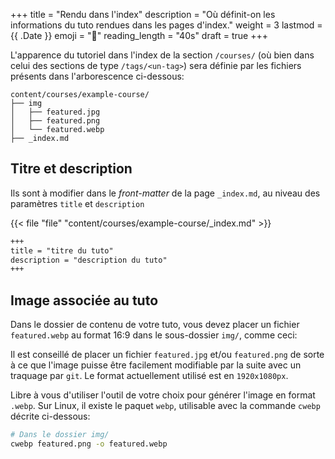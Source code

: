 +++
title = "Rendu dans l'index"
description = "Où définit-on les informations du tuto rendues dans les pages d'index."
weight = 3
lastmod = {{ .Date }}
emoji = "🌟"
reading_length = "40s"
draft = true
+++

L'apparence du tutoriel dans l'index de la section `/courses/` (où bien dans
celui des sections de type `/tags/<un-tag>`) sera définie par
les fichiers présents dans l'arborescence ci-dessous:

```
content/courses/example-course/
├── img
│   ├── featured.jpg
│   ├── featured.png
│   └── featured.webp
├── _index.md
```

## Titre et description

Ils sont à modifier dans le *front-matter* de la page `_index.md`, au niveau
des paramètres `title` et `description`

{{< file "file" "content/courses/example-course/_index.md" >}}

```md
+++
title = "titre du tuto"
description = "description du tuto"
+++
```

## Image associée au tuto

Dans le dossier de contenu de votre tuto, vous devez placer un fichier
`featured.webp` au format 16:9 dans le sous-dossier `img/`, comme ceci:

Il est conseillé de placer un fichier `featured.jpg` et/ou `featured.png`
de sorte à ce que l'image puisse être facilement modifiable par la suite
avec un traquage par `git`. Le format actuellement utilisé est en `1920x1080px`.

Libre à vous d'utiliser l'outil de votre choix pour générer l'image en format
`.webp`. Sur Linux, il existe le paquet `webp`, utilisable avec la commande
`cwebp` décrite ci-dessous:

```sh
# Dans le dossier img/
cwebp featured.png -o featured.webp
```
